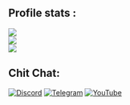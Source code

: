 ## Profile stats :
![](https://komarev.com/ghpvc/?username=BryanGIG&color=red&style=flat-square)<br/>
![](https://github-readme-stats.vercel.app/api?username=BryanGIG&count_private=true&show_icons=true&theme=radical)<br/>
![](https://github-readme-stats.vercel.app/api/top-langs/?username=BryanGIG&layout=compact&show_icons=true&theme=radical)<br/>

## Chit Chat:
[![Discord](https://img.shields.io/discord/789099021624934432?label=Discord&logo=discord&style=for-the-badge)](https://discord.gg/duj52PJSQC)
<a href="https://t.me/BryanGIG_CH"><img alt="Telegram" src="https://img.shields.io/badge/Telegram-cyan?style=for-the-badge&logo=telegram&logoColor=white"/></a>
<a href="https://www.youtube.com/channel/UCaydmp8zeSKaFRSbFfCm0FQ"><img alt="YouTube" src="https://img.shields.io/badge/YouTube-FE0000?style=for-the-badge&logo=youtube&logoColor=white"/></a>
